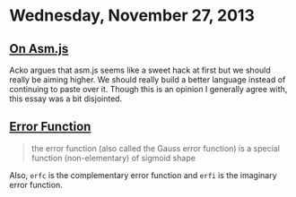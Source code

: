 # Wednesday, November 27, 2013

## [On Asm.js](http://acko.net/blog/on-asmjs/)

Acko argues that asm.js seems like a sweet hack at first but we should really
be aiming higher. We should really build a better language instead of
continuing to paste over it. Though this is an opinion I generally agree with,
this essay was a bit disjointed.

## [Error Function](http://en.wikipedia.org/wiki/Error_function)

> the error function (also called the Gauss error function) is a special
> function (non-elementary) of sigmoid shape

Also, `erfc` is the complementary error function and `erfi` is the imaginary
error function.
